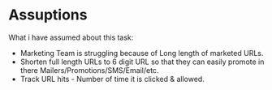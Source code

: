 # Assuptions
What i have assumed about this task:
- Marketing Team is struggling because of Long length of marketed URLs.
- Shorten full length URLs to 6 digit URL so that they can easily promote in there Mailers/Promotions/SMS/Email/etc.
- Track URL hits - Number of time it is clicked & allowed.
